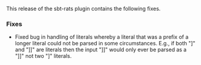 This release of the sbt-rats plugin contains the following fixes.

### Fixes

* Fixed bug in handling of literals whereby a literal that was a prefix of a longer literal could not be parsed in some circumstances. E.g., if both "]" and "]]" are literals then the input "]]" would only ever be parsed as a "]]" not two "]" literals.
